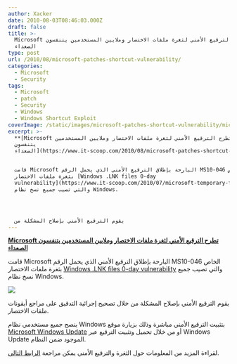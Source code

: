 ```yaml
---
author: Xacker
date: 2010-08-03T08:46:03.000Z
draft: false
title: >-
  Microsoft تطرح الترقيع الأمني لثغرة ملفات الاختصار وملايين المستخدمين يتنفسون
  الصعداء
type: post
url: /2010/08/microsoft-patches-shortcut-vulnerability/
categories:
  - Microsoft
  - Security
tags:
  - Microsoft
  - patch
  - Security
  - Windows
  - Windows Shortcut Exploit
coverImage: /static/images/microsoft-patches-shortcut-vulnerability/microsoft-patch.jpg
excerpt: >-
  **[Microsoft تطرح الترقيع الأمني لثغرة ملفات الاختصار وملايين المستخدمين
  يتنفسون
  الصعداء](https://www.it-scoop.com/2010/08/microsoft-patches-shortcut-vulnerability/)**


  قامت Microsoft البارحة بإطلاق الترقيع الأمني الذي يحمل الرقم MS10-046 الخاص
  بثغرة ملفات الاختصار [Windows .LNK files 0-day
  vulnerability](https://www.it-scoop.com/2010/07/microsoft-temporary-fix-it-windows-shortcut-zero-day-attacks/)
  والتي تصيب جميع نسخ نظام Windows.




  يقوم الترقيع الأمني بإصلاح المشكلة من
---
```

**[Microsoft تطرح الترقيع الأمني لثغرة ملفات الاختصار وملايين المستخدمين يتنفسون الصعداء](https://www.it-scoop.com/2010/08/microsoft-patches-shortcut-vulnerability/)**

قامت Microsoft البارحة بإطلاق الترقيع الأمني الذي يحمل الرقم MS10-046 الخاص بثغرة ملفات الاختصار [Windows .LNK files 0-day vulnerability](https://www.it-scoop.com/2010/07/microsoft-temporary-fix-it-windows-shortcut-zero-day-attacks/) والتي تصيب جميع نسخ نظام Windows.

![](/static/images/microsoft-patches-shortcut-vulnerability/microsoft-patch.jpg)

يقوم الترقيع الأمني بإصلاح المشكلة من خلال تصحيح إجرائية التدقيق على مراجع أيقونات ملفات الاختصار.

ينصح جميع مستخدمي نظام Windows بتثبيت الترقيع الأمني مباشرة وذلك بزيارة موقع [Microsoft Windows Update](http://windowsupdate.microsoft.com/) أو من خلال تحميل وتثبيت الترقيع عبر Windows Update الموجود ضمن النظام.

لقراءة المزيد من المعلومات حول الثغرة والترقيع الأمني يمكن مراجعة [الرابط التالي](http://www.microsoft.com/technet/security/bulletin/MS10-046.mspx).
